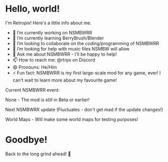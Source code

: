 # Hello, world!

I'm Retropix! Here's a little info about me.

- 🔭 I’m currently working on NSMBWRR
- 🌱 I’m currently learning BerryBrush/Blender
- 👯 I’m looking to collaborate on the coding/programming of NSMBWRR 
- 🤔 I’m looking for help with music files NSMBW will allow
- 💬 Ask me about NSMBWRR - I'll be happy to help!
- 📫 How to reach me: @rtrpx on Discord
- 😄 Pronouns: He/Him
- ⚡ Fun fact: NSMBWRR is my first large-scale mod for any game, ever! I can't wait to learn more about my favourite game!

Current NSMBWRR event:

None - The mod is still in Beta or earlier!

Next NSMBWRR update (Fluctuates - don't get mad if the update changes!)

World Maps - Will make some world maps for testing purposes!

# Goodbye!

Back to the long grind ahead! 💪
